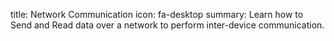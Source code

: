 title: Network Communication
icon: fa-desktop
summary: Learn how to Send and Read data over a network to perform inter-device communication.